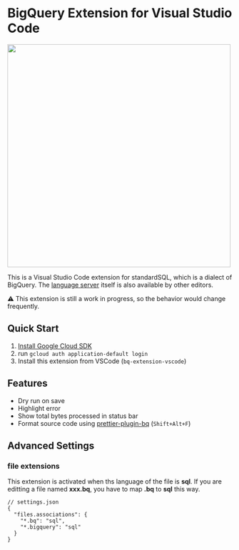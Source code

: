 # BigQuery Extension for Visual Studio Code
<img src="https://user-images.githubusercontent.com/26474260/128605753-b1596da9-eee2-4f84-b121-cda73d06aa19.png" width=500px>

This is a Visual Studio Code extension for standardSQL, which is a dialect of BigQuery.
The [language server](https://github.com/dr666m1/project_bq_extension_vscode/tree/main/server) itself is also available by other editors.

⚠️ This extension is still a work in progress, so the behavior would change frequently.

## Quick Start
1. [Install Google Cloud SDK](https://cloud.google.com/sdk/docs/install)
2. run `gcloud auth application-default login`
3. Install this extension from VSCode (`bq-extension-vscode`)

## Features
- Dry run on save
- Highlight error
- Show total bytes processed in status bar
- Format source code using [prettier-plugin-bq](https://github.com/dr666m1/project_prettier_bq) (`Shift+Alt+F`)

## Advanced Settings
### file extensions
This extension is activated when ths language of the file is **sql**.
If you are editting a file named **xxx.bq**, you have to map **.bq** to **sql** this way.

```
// settings.json
{
  "files.associations": {
    "*.bq": "sql",
    "*.bigquery": "sql"
  }
}
```

